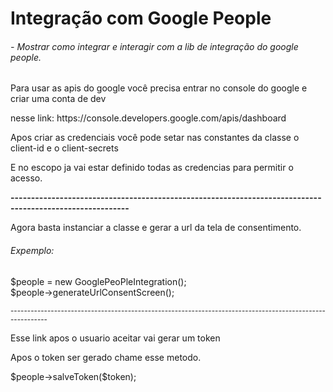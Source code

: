 # Integração com Google People

<h6> - Mostrar como integrar e interagir com a lib de integração do google people.</h6> 

<P> Para usar as apis do google você precisa entrar no console do google e criar uma conta de dev </p>
<p>nesse link: https://console.developers.google.com/apis/dashboard </p>
<p> Apos criar as credenciais você pode setar nas constantes da classe o client-id e o client-secrets</p>
<p> E no escopo ja vai estar definido todas as credencias para permitir o acesso. </p>
<strong>---------------------------------------------------------------------------------------------------------</strong>
<p>Agora basta instanciar a classe e gerar a url da tela de consentimento.</p>
<h6>Expemplo:</h6> 
<p>
    $people = new GooglePeoPleIntegration(); <br>
    $people->generateUrlConsentScreen(); 
</p>
<small>---------------------------------------------------------------------------------------------------------</small>
<p> Esse link apos o usuario aceitar vai gerar um token  </p>
<p>Apos o token ser gerado chame esse metodo. </p>
<p>$people->salveToken($token);</p>
